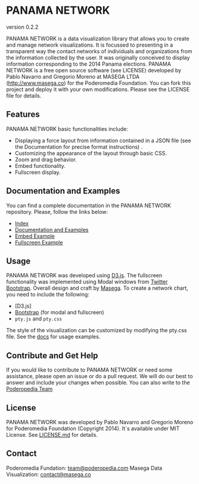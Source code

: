 # PANAMA NETWORK
version 0.2.2

PANAMA NETWORK is a data visualization library that allows you to create and manage network visualizations. It is focussed to presenting in a transparent way the contact networks of individuals and organizations from the information collected by the user. It was originally conceived to display information corresponding to the 2014 Panama elections. PANAMA NETWORK is a free open source software (see LICENSE) developed by Pablo Navarro and Gregorio Moreno at MASEGA LTDA (http://www.masega.co) for the Poderomedia Foundation. You can fork this project and deploy it with your own modifications. Please see the LICENSE file for details.

## Features

PANAMA NETWORK basic functionalities include:

- Displaying a force layout from information contained in a JSON file (see the Documentation for precise format instructions) .
- Customizing the appearance of the layout through basic CSS.
- Zoom and drag behavior.
- Embed functionality.
- Fullscreen display.

## Documentation and Examples

You can find a complete documentation in the PANAMA NETWORK repository. Please, follow the links below:

- [Index](http://poderopedia.github.io/panama-network)
- [Documentation and Examples](http://poderopedia.github.io/panama-network/docs)
- [Embed Example](http://poderopedia.github.io/panama-network/pages/embed-demo)
- [Fullscreen Example](http://poderopedia.github.io/panama-network/pages/fullscreen-demo)

## Usage

PANAMA NETWORK was developed using  [D3.js](http://d3js.org/). The fullscreen functionality was implemented using Modal windows from [Twitter Bootstrap](http://getbootstrap.com). Overall design and craft by [Masega](http://www.masega.co). To create a network chart, you need to include the following:

- [D3.js]
- [Bootstrap](http://getbootstrap.com) (for modal and fullscreen)
- `pty.js` and `pty.css`

The style of the visualization can be customized by modifying the pty.css file. See the [docs](http://poderopedia.github.io/panama-network/docs) for usage examples.

## Contribute and Get Help

If you would like to contribute to PANAMA NETWORK or need some assistance, please open an issue or do a pull request. We will do our best to answer and include your changes when possible. You can also write to the [Poderopedia Team](team@poderopedia.com)

## License

PANAMA NETWORK was developed by Pablo Navarro and Gregorio Moreno for Poderomedia Foundation (Copyright 2014). It`s available under MIT License. See [LICENSE.md](LICENSE.md) for details.

## Contact

Poderomedia Fundation: team@poderopedia.com
Masega Data Visualization: contact@masega.co
